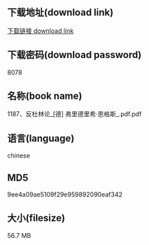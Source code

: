 ## 下载地址(download link)
[下载链接 download link](https://voluble-croquembouche-d321dc.netlify.app/?s=1187%E3%80%81%E5%8F%8D%E6%9D%9C%E6%9E%97%E8%AE%BA_%5B%E5%BE%B7%5D+%E5%BC%97%E9%87%8C%E5%BE%B7%E9%87%8C%E5%B8%8C%C2%B7%E6%81%A9%E6%A0%BC%E6%96%AF_.pdf)

## 下载密码(download password)
8078

## 名称(book name)
1187、反杜林论_[德] 弗里德里希·恩格斯_.pdf.pdf

## 语言(language)
chinese

## MD5
9ee4a09ae5109f29e959892090eaf342

## 大小(filesize)
56.7 MB
